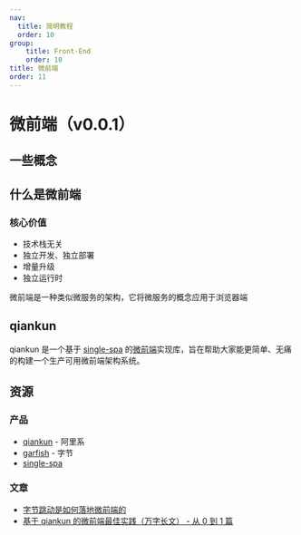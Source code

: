 ```yaml
---
nav:
  title: 简明教程
  order: 10
group:
	title: Front-End
	order: 10
title: 微前端
order: 11
---
```


# 微前端（v0.0.1）

## 一些概念

## 什么是微前端

### 核心价值

- 技术栈无关
- 独立开发、独立部署
- 增量升级
- 独立运行时

微前端是一种类似微服务的架构，它将微服务的概念应用于浏览器端

## qiankun

qiankun 是一个基于 [single-spa](https://github.com/CanopyTax/single-spa) 的[微前端](https://micro-frontends.org/)实现库，旨在帮助大家能更简单、无痛的构建一个生产可用微前端架构系统。

## 资源

### 产品

- [qiankun](https://qiankun.umijs.org/zh) - 阿里系
- [garfish](https://garfish.top/) - 字节
- [single-spa](https://single-spa.js.org/)

### 文章

- [字节跳动是如何落地微前端的](https://juejin.cn/post/7016911648656982024#heading-31)
- [基于 qiankun 的微前端最佳实践（万字长文） - 从 0 到 1 篇](https://juejin.cn/post/6844904158085021704#heading-19)